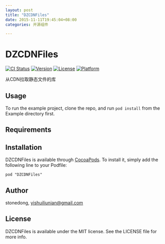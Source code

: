 ```yaml
---
layout: post
title: "DZCDNFiles"
date: 2015-11-11T19:45:04+08:00
categories: 开源组件

---
```



# DZCDNFiles

[![CI Status](http://img.shields.io/travis/stonedong/DZCDNFiles.svg?style=flat)](https://travis-ci.org/stonedong/DZCDNFiles)
[![Version](https://img.shields.io/cocoapods/v/DZCDNFiles.svg?style=flat)](http://cocoadocs.org/docsets/DZCDNFiles)
[![License](https://img.shields.io/cocoapods/l/DZCDNFiles.svg?style=flat)](http://cocoadocs.org/docsets/DZCDNFiles)
[![Platform](https://img.shields.io/cocoapods/p/DZCDNFiles.svg?style=flat)](http://cocoadocs.org/docsets/DZCDNFiles)

从CDN拉取静态文件的库

## Usage

To run the example project, clone the repo, and run `pod install` from the Example directory first.

## Requirements

## Installation

DZCDNFiles is available through [CocoaPods](http://cocoapods.org). To install
it, simply add the following line to your Podfile:

    pod "DZCDNFiles"

## Author

stonedong, yishuiliunian@gmail.com

## License

DZCDNFiles is available under the MIT license. See the LICENSE file for more info.
